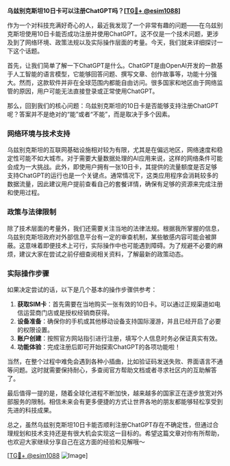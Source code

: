 **乌兹别克斯坦10日卡可以注册ChatGPT吗？[[TG💪+ @esim1088](https://t.me/s/esim1088)]**

作为一个对科技充满好奇心的人，最近我发现了一个非常有趣的问题——在乌兹别克斯坦使用10日卡能否成功注册并使用ChatGPT。这不仅是一个技术问题，更涉及到了网络环境、政策法规以及实际操作层面的考量。今天，我们就来详细探讨一下这个话题。

首先，让我们简单了解一下ChatGPT是什么。ChatGPT是由OpenAI开发的一款基于人工智能的语言模型，它能够回答问题、撰写文章、创作故事等，功能十分强大。然而，这款软件并非在全球范围内都能自由访问。很多国家和地区由于网络监管的原因，用户可能无法直接登录或正常使用ChatGPT。

那么，回到我们的核心问题：乌兹别克斯坦的10日卡是否能够支持注册ChatGPT呢？答案并不是绝对的“能”或者“不能”，而是取决于多个因素。

### 网络环境与技术支持

乌兹别克斯坦的互联网基础设施相对较为有限，尤其是在偏远地区，网络速度和稳定性可能不如大城市。对于需要大量数据处理的AI应用来说，这样的网络条件可能会成为一大挑战。此外，即使用户拥有一张10日卡，其提供的流量额度是否足够支持ChatGPT的运行也是一个关键点。通常情况下，这类应用程序会消耗较多的数据流量，因此建议用户提前查看自己的套餐详情，确保有足够的资源来完成注册和使用过程。

### 政策与法律限制

除了技术层面的考量外，我们还需要关注当地的法律法规。根据我所掌握的信息，乌兹别克斯坦政府对外部信息平台有一定的审查机制，某些敏感内容可能会被屏蔽。这意味着即便技术上可行，实际操作中也可能遇到障碍。为了规避不必要的麻烦，建议大家在尝试之前仔细查阅相关资料，了解最新的政策动态。

### 实际操作步骤

如果决定尝试的话，以下是几个基本的操作步骤供参考：

1. **获取SIM卡**：首先需要在当地购买一张有效的10日卡。可以通过正规渠道如电信运营商门店或是授权经销商获得。
2. **设备准备**：确保你的手机或其他移动设备支持国际漫游，并且已经开启了必要的权限设置。
3. **账户创建**：按照官方网站指引进行注册，填写个人信息时务必保证真实有效。
4. **功能体验**：完成注册后即可开始探索ChatGPT的各项功能啦！

当然，在整个过程中难免会遇到各种小插曲，比如验证码发送失败、界面语言不通等问题。这时就需要保持耐心，多查阅官方帮助文档或者寻求社区内的互助解答了。

最后值得一提的是，随着全球化进程不断加快，越来越多的国家正在逐步放宽对外部服务的限制。相信未来会有更多便捷的方式让世界各地的朋友都能够轻松享受到先进的科技成果。

总之，虽然乌兹别克斯坦10日卡能否顺利注册ChatGPT存在不确定性，但通过合理规划和技术支持还是有很大机会实现这一目标的。希望这篇文章对你有所帮助，也欢迎大家继续分享自己在这方面的经验和见解哦～ 

[[TG💪+ @esim1088](https://t.me/s/esim1088) ![Image](https://i.postimg.cc/4NQfJmqS/Snipaste-2025-05-13-00-14-12.png)]